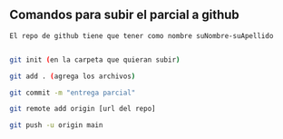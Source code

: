 ## Comandos para subir el parcial a github

`El repo de github tiene que tener como nombre suNombre-suApellido`

```bash

git init (en la carpeta que quieran subir)

git add . (agrega los archivos)

git commit -m "entrega parcial"

git remote add origin [url del repo]

git push -u origin main

```
